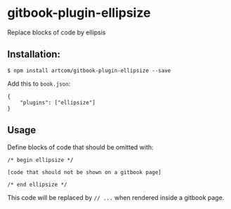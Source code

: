 # gitbook-plugin-ellipsize

Replace blocks of code by ellipsis

## Installation:

`$ npm install artcom/gitbook-plugin-ellipsize --save`

Add this to `book.json`:
```
{
    "plugins": ["ellipsize"]
}
```

## Usage

Define blocks of code that should be omitted with:

```
/* begin ellipsize */

[code that should not be shown on a gitbook page]

/* end ellipsize */
```

This code will be replaced by `// ...` when rendered inside a gitbook page.
